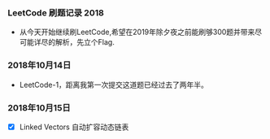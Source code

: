 ### LeetCode 刷题记录 2018
- 从今天开始继续刷LeetCode,希望在2019年除夕夜之前能刷够300题并带来尽可能详尽的解析，先立个Flag.
### 2018年10月14日
- LeetCode-1，距离我第一次提交这道题已经过去了两年半。
### 2018年10月15日
- [x] Linked Vectors 自动扩容动态链表

